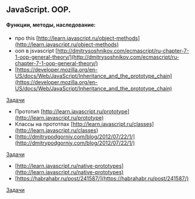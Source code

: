 ## JavaScript. OOP.

#### Функции, методы, наследование:
*   про this [http://learn.javascript.ru/object-methods](http://learn.javascript.ru/object-methods)
*   ооп в jsvascript [http://dmitrysoshnikov.com/ecmascript/ru-chapter-7-1-oop-general-theory/](http://dmitrysoshnikov.com/ecmascript/ru-chapter-7-1-oop-general-theory/)
*   [https://developer.mozilla.org/en-US/docs/Web/JavaScript/Inheritance_and_the_prototype_chain](https://developer.mozilla.org/en-US/docs/Web/JavaScript/Inheritance_and_the_prototype_chain)

[Задачи](./tasks/04.1.oop.md)

*   Прототип [http://learn.javascript.ru/prototype](http://learn.javascript.ru/prototype)
*   Классы на прототпах [http://learn.javascript.ru/classes](http://learn.javascript.ru/classes)
*   [http://dmitrypodgorniy.com/blog/2012/07/22/1/](http://dmitrypodgorniy.com/blog/2012/07/22/1/)

[Задачи](04.2.prototype.md)

*   [http://learn.javascript.ru/native-prototypes](http://learn.javascript.ru/native-prototypes)
*   [https://habrahabr.ru/post/241587/](https://habrahabr.ru/post/241587/)

[Задачи](04.3.array.md)